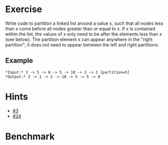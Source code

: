 ﻿# Exercise
Write code to partition a linked list around a value x, such that all nodes less than x come 
before all nodes greater than or equal to x. If x is contained within the list, the values of x only need 
to be after the elements less than x (see below). The partition element x can appear anywhere in the 
"right partition"; it does not need to appear between the left and right partitions. 

## Example
```
*Input:* 3 -> 5 -> 8 -> 5 -> 10 -> 2 -> 1 [partition=5]
*Output:* 3 -> 1 -> 2 -> 10 -> 5 -> 5 -> 8

```

# Hints
- [#3](../../../hints.md#3)
- [#24](../../../hints.md#24)

# Benchmark
